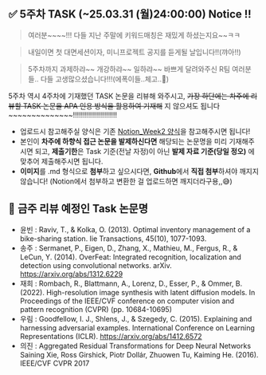 ## ✅ 5주차 TASK (~25.03.31 (월)24:00:00) Notice !!

> 여러분~~~~!!! 다들 지난 주말에 키워드매칭은 재밌게 하셨는지요~~ㅋㅋ

> 내일이면 첫 대면세션이자, 미니프로젝트 공지를 듣게될 날입니다!!(꺄아!!)

> 5주차까지 과제하랴~~ 개강하랴~~ 일하랴~~ 바쁘게 달려와주신 R팀 여러분들.. 다들 고생많으셨습니다!!!(에폭이들..체고..🥹)

5주차 역시 4주차에 기재했던 TASK 논문을 리뷰해 와주시고, ~~가장 하단에는 차주에 리뷰할 TASK 논문을 APA 인용 방식을 활용하여 기재해~~ 지 않으셔도 됩니다~~~~~~~~~~~~~~!!!!!!!!!!!!!!!!!!!!!!

- 업로드시 참고해주실 양식은 기존 [Notion_Week2 양식](https://www.notion.so/Build-Up-1st-R-team-82311246b0d846f388014482ec481784?pvs=4#1ac0de90854f807a9713fc89ca8ecc44)을 참고해주시면 됩니다!
- 본인이 **차주에 하향식 접근 논문을 발제하신다면** 해당되는 논문명을 미리 기재해주시면 되고, **제출기한**은 Task 기준(전날 자정)이 아닌 **발제 자료 기준(당일 정오)** 에 맞추어 제출해주시면 됩니다.
- **이미지**를 .md 형식으로 **첨부**하고 싶으시다면, **Github**에서 **직접 첨부**하셔야 깨지지 않습니다!
(Notion에서 첨부하고 변환한 걸 업로드하면 깨지더라구용,,😅)


## 🤔 금주 리뷰 예정인 Task 논문명

- 윤빈 : Raviv, T., & Kolka, O. (2013). Optimal inventory management of a bike-sharing station. Iie Transactions, 45(10), 1077-1093.
- 송주 : Sermanet, P., Eigen, D., Zhang, X., Mathieu, M., Fergus, R., & LeCun, Y. (2014). OverFeat: Integrated recognition, localization and detection using convolutional networks. arXiv. https://arxiv.org/abs/1312.6229
- 재희 : Rombach, R., Blattmann, A., Lorenz, D., Esser, P., & Ommer, B. (2022). High-resolution image synthesis with latent diffusion models. In Proceedings of the IEEE/CVF conference on computer vision and pattern recognition (CVPR) (pp. 10684-10695)
- 우림 : Goodfellow, I. J., Shlens, J., & Szegedy, C. (2015). Explaining and harnessing adversarial examples. International Conference on Learning Representations (ICLR). https://arxiv.org/abs/1412.6572
- 의진 : Aggregated Residual Transformations for Deep Neural Networks Saining Xie, Ross Girshick, Piotr Dollár, Zhuowen Tu, Kaiming He. (2016). IEEE/CVF CVPR 2017




